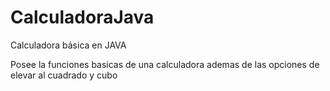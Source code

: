 # CalculadoraJava
Calculadora básica en JAVA

Posee la funciones basicas de una calculadora ademas de las opciones de elevar al cuadrado y cubo
